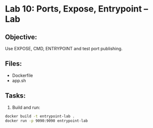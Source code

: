 # Lab 10: Ports, Expose, Entrypoint – Lab

## Objective:
Use EXPOSE, CMD, ENTRYPOINT and test port publishing.

## Files:
- Dockerfile
- app.sh

## Tasks:
1. Build and run:
```bash
docker build -t entrypoint-lab .
docker run -p 9090:9090 entrypoint-lab
```
